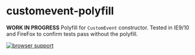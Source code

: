# customevent-polyfill
**WORK IN PROGRESS**
Polyfill for `CustomEvent` constructor. Tested in IE9/10 and FireFox to confirm tests pass without the polyfill.

[![browser support](https://ci.testling.com/orangemug/customevent-polyfill.png)](https://ci.testling.com/orangemug/customevent-polyfill)


